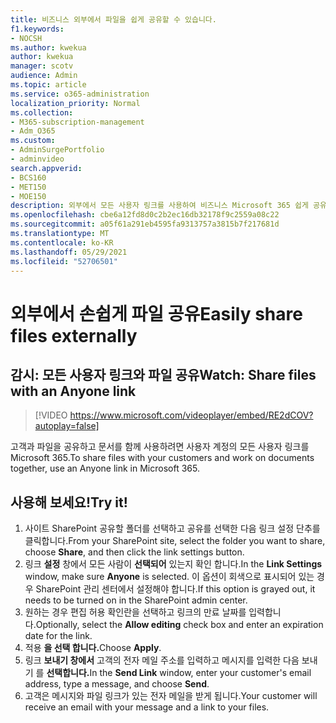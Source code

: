 ```yaml
---
title: 비즈니스 외부에서 파일을 쉽게 공유할 수 있습니다.
f1.keywords:
- NOCSH
ms.author: kwekua
author: kwekua
manager: scotv
audience: Admin
ms.topic: article
ms.service: o365-administration
localization_priority: Normal
ms.collection:
- M365-subscription-management
- Adm_O365
ms.custom:
- AdminSurgePortfolio
- adminvideo
search.appverid:
- BCS160
- MET150
- MOE150
description: 외부에서 모든 사용자 링크를 사용하여 비즈니스 Microsoft 365 쉽게 공유하는 방법을 배워야 합니다.
ms.openlocfilehash: cbe6a12fd8d0c2b2ec16db32178f9c2559a08c22
ms.sourcegitcommit: a05f61a291eb4595fa9313757a3815b7f217681d
ms.translationtype: MT
ms.contentlocale: ko-KR
ms.lasthandoff: 05/29/2021
ms.locfileid: "52706501"
---
```

# <a name="easily-share-files-externally"></a><span data-ttu-id="5619c-103">외부에서 손쉽게 파일 공유</span><span class="sxs-lookup"><span data-stu-id="5619c-103">Easily share files externally</span></span>

## <a name="watch-share-files-with-an-anyone-link"></a><span data-ttu-id="5619c-104">감시: 모든 사용자 링크와 파일 공유</span><span class="sxs-lookup"><span data-stu-id="5619c-104">Watch: Share files with an Anyone link</span></span>

> [!VIDEO https://www.microsoft.com/videoplayer/embed/RE2dCOV?autoplay=false]

<span data-ttu-id="5619c-105">고객과 파일을 공유하고 문서를 함께 사용하려면 사용자 계정의 모든 사용자 링크를 Microsoft 365.</span><span class="sxs-lookup"><span data-stu-id="5619c-105">To share files with your customers and work on documents together, use an Anyone link in Microsoft 365.</span></span>

## <a name="try-it"></a><span data-ttu-id="5619c-106">사용해 보세요!</span><span class="sxs-lookup"><span data-stu-id="5619c-106">Try it!</span></span>

1. <span data-ttu-id="5619c-107">사이트 SharePoint 공유할 폴더를 선택하고 공유를 선택한 다음 링크 설정 단추를 클릭합니다.</span><span class="sxs-lookup"><span data-stu-id="5619c-107">From your SharePoint site, select the folder you want to share, choose **Share**, and then click the link settings button.</span></span>
1. <span data-ttu-id="5619c-108">링크 **설정** 창에서 모든 사람이 **선택되어** 있는지 확인 합니다.</span><span class="sxs-lookup"><span data-stu-id="5619c-108">In the **Link Settings** window, make sure **Anyone** is selected.</span></span> <span data-ttu-id="5619c-109">이 옵션이 회색으로 표시되어 있는 경우 SharePoint 관리 센터에서 설정해야 합니다.</span><span class="sxs-lookup"><span data-stu-id="5619c-109">If this option is grayed out, it needs to be turned on in the SharePoint admin center.</span></span>
1. <span data-ttu-id="5619c-110">원하는 경우 편집  허용 확인란을 선택하고 링크의 만료 날짜를 입력합니다.</span><span class="sxs-lookup"><span data-stu-id="5619c-110">Optionally, select the **Allow editing** check box and enter an expiration date for the link.</span></span>
1. <span data-ttu-id="5619c-111">적용 **을 선택 합니다.**</span><span class="sxs-lookup"><span data-stu-id="5619c-111">Choose **Apply**.</span></span>
1. <span data-ttu-id="5619c-112">링크 **보내기 창에서** 고객의 전자 메일 주소를 입력하고 메시지를 입력한 다음 보내기 를 **선택합니다.**</span><span class="sxs-lookup"><span data-stu-id="5619c-112">In the **Send Link** window, enter your customer's email address, type a message, and choose **Send**.</span></span>
1. <span data-ttu-id="5619c-113">고객은 메시지와 파일 링크가 있는 전자 메일을 받게 됩니다.</span><span class="sxs-lookup"><span data-stu-id="5619c-113">Your customer will receive an email with your message and a link to your files.</span></span>